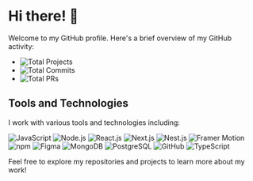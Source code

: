 # Hi there! 👋

Welcome to my GitHub profile. Here's a brief overview of my GitHub activity:

- ![Total Projects](https://img.shields.io/badge/Total%20Projects-28-blue)
- ![Total Commits](https://img.shields.io/badge/Total%20Commits-633-brightgreen)
- ![Total PRs](https://img.shields.io/badge/Total%20PRs-101-orange)

## Tools and Technologies

I work with various tools and technologies including:

![JavaScript](https://img.shields.io/badge/JavaScript-ES6-yellow)
![Node.js](https://img.shields.io/badge/Node.js-Latest-brightgreen)
![React.js](https://img.shields.io/badge/React.js-Latest-blue)
![Next.js](https://img.shields.io/badge/Next.js-Latest-black)
![Nest.js](https://img.shields.io/badge/Nest.js-Latest-red)
![Framer Motion](https://img.shields.io/badge/Framer%20Motion-Latest-brightpink)
![npm](https://img.shields.io/badge/npm-Latest-red)
![Figma](https://img.shields.io/badge/Figma-Latest-purple)
![MongoDB](https://img.shields.io/badge/MongoDB-Latest-green)
![PostgreSQL](https://img.shields.io/badge/PostgreSQL-Latest-blue)
![GitHub](https://img.shields.io/badge/GitHub-Latest-lightgrey)
![TypeScript](https://img.shields.io/badge/TypeScript-Latest-blueviolet)

Feel free to explore my repositories and projects to learn more about my work!
